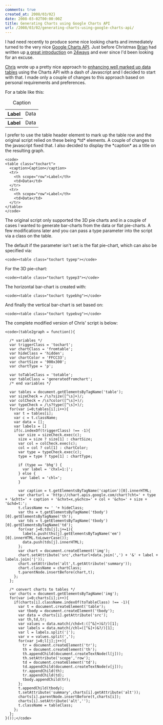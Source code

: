 ```yaml
---
comments: true
created_at: 2008/03/02}
date: 2008-03-02T00:00:00Z
title: Generating Charts using Google Charts API
url: /2008/03/02/generating-charts-using-google-charts-api/
---
```


I had need recently to produce some nice looking charts and immediately turned to the very nice [Google Charts API](http://code.google.com/apis/chart/). Just before Christmas [Brian](http://suda.co.uk) had written up [a great introduction](http://24ways.org/2007/tracking-christmas-cheer-with-google-charts) on [24ways](http://24ways.org) and ever since I'd been looking for an excuse.

[Chris](http://www.wait-till-i.com) wrote up a pretty nice approach to [enhancing well marked up data tables](http://www.wait-till-i.com/2008/01/08/generating-charts-from-accessible-data-tables-using-the-google-charts-api/) using the Charts API with a dash of Javascript and I decided to start with that. I made only a couple of changes to this approach based on personal requirements and preferences.

For a table like this:

<table class="tochart">
<caption>
Caption

</caption>
<tr>
<th scope="row">
Label

</th>
<td>
Data

</td>
</tr>
<tr>
<th scope="row">
Label

</th>
<td>
Data

</td>
</tr>
</table>
I prefer to use the table header element to mark up the table row and the original script relied on these being *td* elements. A couple of changes to the javascript fixed that. I also decided to display the *caption* as a title on the resulting graph.

    <code>
    <table class="tochart">
      <caption>Caption</caption>  
      <tr>
        <th scope="row">Label</th>
        <td>Data</td>
      </tr>
      <tr>
        <th scope="row">Label</th>
        <td>Data</td>
      </tr>
    </table>
    </code>

The original script only supported the 3D pie charts and in a couple of cases I wanted to generate bar-charts from the data or flat pie-charts. A few modifications later and you can pass a type parameter into the script via a class on the table.

The default if the parameter isn't set is the flat pie-chart, which can also be specified via:

    <code><table class="tochart typep"></code>

For the 3D pie-chart:

    <code><table class="tochart typep3"></code>

The horizontal bar-chart is created with:

    <code><table class="tochart typebhg"></code>

And finally the vertical bar-chart is set based on:

    <code><table class="tochart typebvg"></code>

The complete modified version of Chris' script is below:

    <code>(table2graph = function(){

      /* variables */
      var triggerClass = 'tochart';
      var chartClass = 'fromtable';
      var hideClass = 'hidden';
      var chartColor = 'FFCC33';
      var chartSize = '900x300';
      var chartType = 'p';

      var toTableClass = 'totable';
      var tableClass = 'generatedfromchart';
      /* end variables */

      var tables = document.getElementsByTagName('table');
      var sizeCheck = /\s?size([^\s]+)/;
      var colCheck = /\s?color([^\s]+)/;
      var typeCheck = /\s?type([^\s]+)/;
      for(var i=0;tables[i];i++){
        var t = tables[i];
        var c = t.className;
        var data = [];
        var labels = []
        if(c.indexOf(triggerClass) !== -1){
          var size = sizeCheck.exec(c);
          size = size ? size[1] : chartSize;
          var col = colCheck.exec(c);
          col = col ? col[1] : chartColor;
          var type = typeCheck.exec(c);
          type = type ? type[1] : chartType;

          if (type == 'bhg') {
            var label = 'chxl=1:|';
          } else {
           var label = 'chl=';
          }

          var caption = t.getElementsByTagName('caption')[0].innerHTML;
          var charturl = 'http://chart.apis.google.com/chart?cht=' + type + '&chtt=' + caption + '&chxt=x,y&chco=' + col + '&chs=' + size + '&chd=t:';
          t.className += ' '+ hideClass;
          var ths = t.getElementsByTagName('tbody')[0].getElementsByTagName('th');
          var tds = t.getElementsByTagName('tbody')[0].getElementsByTagName('td');
          for(var j=0;tds[j];j+=1){
            labels.push(ths[j].getElementsByTagName('em')[0].innerHTML.toLowerCase());
            data.push(tds[j].innerHTML);
          };
          var chart = document.createElement('img');
          chart.setAttribute('src',charturl+data.join(',') + '&' + label + labels.join('|'));
          chart.setAttribute('alt',t.getAttribute('summary'));
          chart.className = chartClass;
          t.parentNode.insertBefore(chart,t);
        };
      };

      /* convert charts to tables */
      var charts = document.getElementsByTagName('img');
      for(var i=0;charts[i];i++){
        if(charts[i].className.indexOf(toTableClass) !== -1){
          var t = document.createElement('table');
          var tbody = document.createElement('tbody');
          var data = charts[i].getAttribute('src');
          var th,td,tr;
          var values = data.match(/chd=t:([^&]+)&?/)[1];
          var labels = data.match(/chl=([^&]+)&?/)[1];
          var l = labels.split('|');
          var v = values.split(',');
          for(var j=0;l[j];j++){
            tr = document.createElement('tr');
            th = document.createElement('th');
            th.appendChild(document.createTextNode(l[j]));
            th.setAttribute('scope','row');
            td = document.createElement('td');
            td.appendChild(document.createTextNode(v[j]));
            tr.appendChild(th);
            tr.appendChild(td);
            tbody.appendChild(tr);
          };
          t.appendChild(tbody);
          t.setAttribute('summary',charts[i].getAttribute('alt'));
          charts[i].parentNode.insertBefore(t,charts[i]);
          charts[i].setAttribute('alt','');
          t.className = tableClass;
        };
      };
    }());</code>
